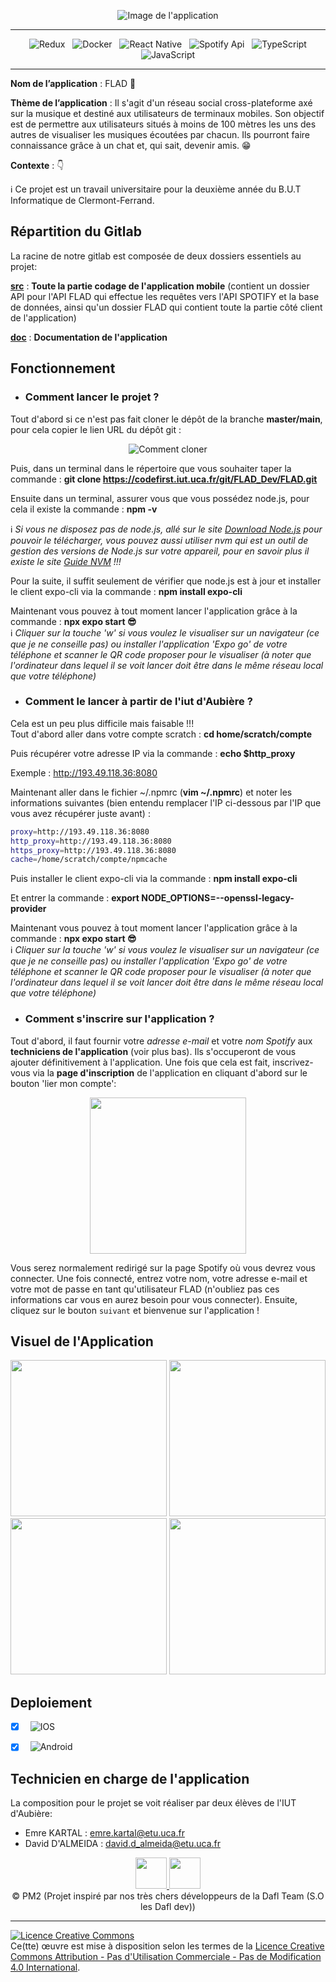<div align = center>

![Image de l'application](doc/Images/Banner_App.png)

</div>

<div align = center>

---

&nbsp; ![Redux](https://img.shields.io/badge/Redux-593D88?style=for-the-badge&logo=redux&logoColor=white)
&nbsp; ![Docker](https://img.shields.io/badge/Docker-2496ED.svg?style=for-the-badge&logo=Docker&logoColor=white)
&nbsp; ![React Native](https://img.shields.io/badge/React_Native-20232A?style=for-the-badge&logo=react&logoColor=61DAFB)
&nbsp; ![Spotify Api](https://img.shields.io/badge/Spotify-1ED760?&style=for-the-badge&logo=spotify&logoColor=white)
&nbsp; ![TypeScript](https://img.shields.io/badge/TypeScript-000?style=for-the-badge&logo=typescript&logoColor=white&color=blue)
&nbsp; ![JavaScript](https://img.shields.io/badge/JavaScript-000?style=for-the-badge&logo=javascript&logoColor=white&color=yellow)

---

</div>

**Nom de l’application** : FLAD :musical_note:
</br>

**Thème de l’application** :  Il s'agit d'un réseau social cross-plateforme axé sur la musique et destiné aux utilisateurs de terminaux mobiles. Son objectif est de permettre aux utilisateurs situés à moins de 100 mètres les uns des autres de visualiser les musiques écoutées par chacun. Ils pourront faire connaissance grâce à un chat et, qui sait, devenir amis. :grin:
</br>

**Contexte** : 👇
</br>

:information_source: Ce projet est un travail universitaire pour la deuxième année du B.U.T Informatique de Clermont-Ferrand. 

## Répartition du Gitlab

La racine de notre gitlab est composée de deux dossiers essentiels au projet:

[**src**](src) : **Toute la partie codage de l'application mobile** (contient un dossier API pour l'API FLAD qui effectue les requêtes vers l'API SPOTIFY et la base de données, ainsi qu'un dossier FLAD qui contient toute la partie côté client de l'application)

[**doc**](doc) : **Documentation de l'application** 

## Fonctionnement

- ### Comment lancer le projet ? 

Tout d'abord si ce n'est pas fait cloner le dépôt de la branche **master/main**, pour cela copier le lien URL du dépôt git :

<div align = center>

![Comment cloner](doc/Images/HowToClone.png)

</div>

Puis, dans un terminal dans le répertoire que vous souhaiter taper la commande : **git clone https://codefirst.iut.uca.fr/git/FLAD_Dev/FLAD.git**

Ensuite dans un terminal, assurer vous que vous possédez node.js, pour cela il existe la commande : **npm -v**


:information_source: *Si vous ne disposez pas de node.js, allé sur le site [Download Node.js](https://nodejs.org/en/download/) pour pouvoir le télécharger, vous pouvez aussi utiliser nvm qui est un outil de gestion des versions de Node.js sur votre appareil, pour en savoir plus il existe le site [Guide NVM](https://www.freecodecamp.org/news/node-version-manager-nvm-install-guide/) !!!*
<br>

Pour la suite, il suffit seulement de vérifier que node.js est à jour et installer le client expo-cli via la commande : **npm install expo-cli** 

Maintenant vous pouvez à tout moment lancer l'application grâce à la commande : **npx expo start :sunglasses:**
<br>
:information_source: *Cliquer sur la touche 'w' si vous voulez le visualiser sur un navigateur (ce que je ne conseille pas) ou installer l'application 'Expo go' de votre téléphone et scanner le QR code proposer pour le visualiser (à noter que l'ordinateur dans lequel il se voit lancer doit être dans le même réseau local que votre téléphone)*

- ### Comment le lancer à partir de l'iut d'Aubière ?

Cela est un peu plus difficile mais faisable !!!
<br>
Tout d'abord aller dans votre compte scratch : **cd home/scratch/compte**

Puis récupérer votre adresse IP via la commande : **echo $http_proxy**

Exemple : http://193.49.118.36:8080

Maintenant aller dans le fichier ~/.npmrc (**vim ~/.npmrc**) et noter les informations suivantes (bien entendu remplacer l'IP ci-dessous par l'IP que vous avez récupérer juste avant) :

``` bash
proxy=http://193.49.118.36:8080
http_proxy=http://193.49.118.36:8080
https_proxy=http://193.49.118.36:8080
cache=/home/scratch/compte/npmcache
```

Puis installer le client expo-cli via la commande : **npm install expo-cli**

Et entrer la commande : **export NODE_OPTIONS=--openssl-legacy-provider**

Maintenant vous pouvez à tout moment lancer l'application grâce à la commande : **npx expo start :sunglasses:**
<br>
:information_source: *Cliquer sur la touche 'w' si vous voulez le visualiser sur un navigateur (ce que je ne conseille pas) ou installer l'application 'Expo go' de votre téléphone et scanner le QR code proposer pour le visualiser (à noter que l'ordinateur dans lequel il se voit lancer doit être dans le même réseau local que votre téléphone)*

- ### Comment s'inscrire sur l'application ? 

Tout d'abord, il faut fournir votre *adresse e-mail* et votre *nom Spotify* aux **techniciens de l'application** (voir plus bas). Ils s'occuperont de vous ajouter définitivement à l'application. Une fois que cela est fait, inscrivez-vous via la **page d'inscription** de l'application en cliquant d'abord sur le bouton 'lier mon compte':

<div align = center>

<img src="doc/Images/Real_RegisterPage.png" width="250" >

</div>


Vous serez normalement redirigé sur la page Spotify où vous devrez vous connecter. Une fois connecté, entrez votre nom, votre adresse e-mail et votre mot de passe en tant qu'utilisateur FLAD (n'oubliez pas ces informations car vous en aurez besoin pour vous connecter). Ensuite, cliquez sur le bouton ```suivant``` et bienvenue sur l'application !

## Visuel de l'Application

<div align = center>

<img src="doc/Images/Real_HomePage.png" width="250" >
<img src="doc/Images/Real_FavoritePage.png" width="250" >
<img src="doc/Images/Real_ConversationPage.png" width="250" >
<img src="doc/Images/Real_SettingPage.png" width="250" >

</div>

## Deploiement
- [x] &nbsp; ![IOS](https://img.shields.io/badge/IOS-000?style=for-the-badge&logo=apple&logoColor=black&color=white)
- [x] &nbsp; ![Android](https://img.shields.io/badge/Android-000?style=for-the-badge&logo=android&logoColor=white&color=green)


## Technicien en charge de l'application

La composition pour le projet se voit réaliser par deux élèves de l'IUT d'Aubière:
<br>
- Emre KARTAL : emre.kartal@etu.uca.fr
- David D'ALMEIDA : david.d_almeida@etu.uca.fr

<div align="center">
<a href = "https://codefirst.iut.uca.fr/git/emre.kartal">
<img src="https://codefirst.iut.uca.fr/git/avatars/402cf312e853192f42c0135a888725c2?size=870" width="50" >
</a>
<a href = "https://codefirst.iut.uca.fr/git/david.d_almeida">
<img src="https://codefirst.iut.uca.fr/git/avatars/0f8eaaad1e26d3de644ca522eccaea7c?size=870" width="50" >
</a>
</div>

<div align = center>
© PM2 (Projet inspiré par nos très chers développeurs de la Dafl Team (S.O les Dafl dev))
</div>

<hr>

<a rel="license" href="http://creativecommons.org/licenses/by-nc-nd/4.0/"><img alt="Licence Creative Commons" style="border-width:0" src="https://i.creativecommons.org/l/by-nc-nd/4.0/88x31.png" /></a><br />Ce(tte) œuvre est mise à disposition selon les termes de la <a rel="license" href="http://creativecommons.org/licenses/by-nc-nd/4.0/">Licence Creative Commons Attribution - Pas d&#39;Utilisation Commerciale - Pas de Modification 4.0 International</a>.
